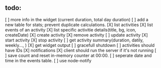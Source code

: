 ## todo:

[ ] more info in the widget (current duration, total day duration)
[ ] add a new table for stats; prevent duplicate calculations.
[X] list activities
[X] list events of an activity
[X] list specific activitie details(title, bg, icon, createDate)
[X] create activity
[X] remove activity
[ ] update activity
[X] start activity
[X] stop activity
[ ] get activity summary(duration, datily, weekly..., )
[X] get widget output
[ ] gracefull shutdown
[ ] activities should have IDs
[X] notifications
[X] client should run the server if it's not running
[ ] save count and reset in-memory counter at 00:00.
[ ] seperate date and time in the events table.
[ ] use node-notify
